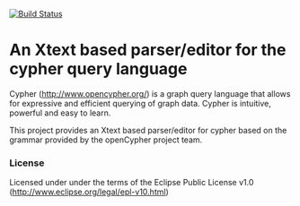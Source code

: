 [![Build Status](https://travis-ci.org/slizaa/slizaa-opencypher-xtext.svg?branch=master)](https://travis-ci.org/slizaa/slizaa-opencypher-xtext)

# An Xtext based parser/editor for the cypher query language

Cypher (http://www.opencypher.org/) is a graph query language that allows for expressive and efficient querying of graph data. Cypher is intuitive, powerful and easy to learn. 

This project provides an Xtext based parser/editor for cypher based on the grammar provided by the openCypher project team.

### License
Licensed under under the terms of the Eclipse Public License v1.0 (http://www.eclipse.org/legal/epl-v10.html)
